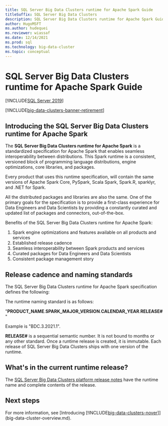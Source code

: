 ```yaml
---
title: SQL Server Big Data Clusters runtime for Apache Spark Guide
titleSuffix: SQL Server Big Data Clusters
description: SQL Server Big Data Clusters runtime for Apache Spark Guide
author: HugoMSFT
ms.author: hudequei
ms.reviewer: wiassaf
ms.date: 12/14/2021
ms.prod: sql
ms.technology: big-data-cluster
ms.topic: conceptual
---
```


# SQL Server Big Data Clusters runtime for Apache Spark Guide

[!INCLUDE[SQL Server 2019](../includes/applies-to-version/sqlserver2019.md)]

[!INCLUDE[big-data-clusters-banner-retirement](../includes/bdc-banner-retirement.md)]

## Introducing the SQL Server Big Data Clusters runtime for Apache Spark

The __SQL Server Big Data Clusters runtime for Apache Spark__ is a standardized specification for Apache Spark that enables seamless interoperability between distributions. This Spark runtime is a consistent, versioned block of programming language distributions, engine optimizations, core libraries, and packages.

Every product that uses this runtime specification, will contain the same versions of Apache Spark Core, PySpark, Scala Spark, Spark.R, sparklyr, and .NET for Spark.

All the distributed packages and libraries are also the same. One of the primary goals for the specification is to provide a first-class experience for Data Engineers and Data Scientists by providing a constantly curated and updated list of packages and connectors, out-of-the-box.

Benefits of the SQL Server Big Data Clusters runtime for Apache Spark:

1. Spark engine optimizations and features available on all products and services
1. Established release cadence
1. Seamless interoperability between Spark products and services
1. Curated packages for Data Engineers and Data Scientists
1. Consistent package management story

## Release cadence and naming standards

The SQL Server Big Data Clusters runtime for Apache Spark specification defines the following:

The runtime naming standard is as follows: 

"__PRODUCT_NAME__.__SPARK_MAJOR_VERSION__.__CALENDAR_YEAR__.__RELEASE#__"

Example is "BDC.3.2021.1".

__RELEASE#__ is a sequential semantic number. It is not bound to months or any other standard. Once a runtime release is created, it is immutable. Each release of SQL Server Big Data Clusters ships with one version of the runtime.

## What's in the current runtime release?

The [SQL Server Big Data Clusters platform release notes](release-notes-big-data-cluster.md) have the runtime name and complete contents of the release.

## Next steps

For more information, see [Introducing [!INCLUDE[big-data-clusters-nover](../includes/ssbigdataclusters-ss-nover.md)]](big-data-cluster-overview.md).
